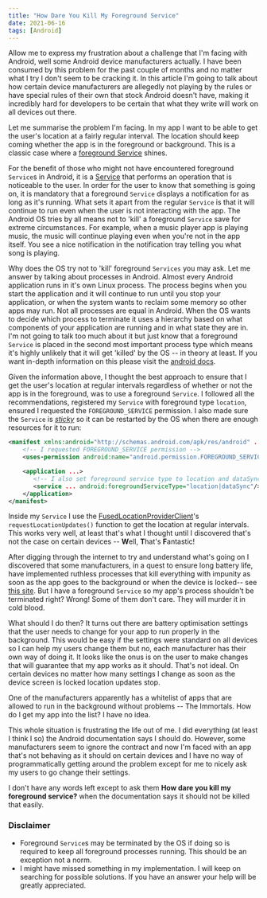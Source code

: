 ```yaml
---
title: "How Dare You Kill My Foreground Service"
date: 2021-06-16
tags: [Android]
---
```


Allow me to express my frustration about a challenge that I'm facing with Android, well some Android device manufacturers actually. I have been consumed by this problem for the past couple of months and no matter what I try I don't seem to be cracking it. In this article I'm going to talk about how certain device manufacturers are allegedly not playing by the rules or have special rules of their own that stock Android doesn't have, making it incredibly hard for developers to be certain that what they write will work on all devices out there.

Let me summarise the problem I'm facing. In my app I want to be able to get the user's location at a fairly regular interval. The location should keep coming whether the app is in the foreground or background. This is a classic case where a [foreground Service](https://developer.android.com/guide/components/foreground-services) shines.

For the benefit of those who might not have encountered foreground `Service`s in Android, it is a [Service](https://developer.android.com/guide/components/services) that performs an operation that is noticeable to the user. In order for the user to know that something is going on, it is mandatory that a foreground `Service` displays a notification for as long as it's running. What sets it apart from the regular `Service` is that it will continue to run even when the user is not interacting with the app. The Android OS tries by all means not to 'kill' a foreground `Service` save for extreme circumstances. For example, when a music player app is playing music, the music will continue playing even when you're not in the app itself. You see a nice notification in the notification tray telling you what song is playing.

Why does the OS try not to 'kill' foreground `Services` you may ask. Let me answer by talking about processes in Android. Almost every Android application runs in it's own Linux process. The process begins when you start the application and it will continue to run until you stop your application, or when the system wants to reclaim some memory so other apps may run. Not all processes are equal in Android. When the OS wants to decide which process to terminate it uses a hierarchy based on what components of your application are running and in what state they are in. I'm not going to talk too much about it but just know that a foreground `Service` is placed in the second most important process type which means it's highly unlikely that it will get 'killed' by the OS -- in theory at least. If you want in-depth information on this please visit the [android docs](https://developer.android.com/guide/components/activities/process-lifecycle).

Given the information above, I thought the best approach to ensure that I get the user's location at regular intervals regardless of whether or not the app is in the foreground, was to use a foreground `Service`. I followed all the recommendations, registered my `Service` with foreground type `location`, ensured I requested the `FOREGROUND_SERVICE` permission. I also made sure the `Service` is [_sticky_](https://developer.android.com/reference/android/app/Service#START_STICKY) so it can be restarted by the OS when there are enough resources for it to run:

```xml
<manifest xmlns:android="http://schemas.android.com/apk/res/android" ...>
    <!-- I requested FOREGROUND_SERVICE permission -->
    <uses-permission android:name="android.permission.FOREGROUND_SERVICE"/>

    <application ...>
       <!-- I also set foreground service type to location and dataSync-->
       <service ... android:foregroundServiceType="location|dataSync"/>
    </application>
</manifest>
```

Inside my `Service` I use the [FusedLocationProviderClient](https://developers.google.com/android/reference/com/google/android/gms/location/FusedLocationProviderClient)'s `requestLocationUpdates()` function to get the location at regular intervals. This works very well, at least that's what I thought until I discovered that's not the case on certain devices -- **W**ell, **T**hat's **F**antastic!

After digging through the internet to try and understand what's going on I discovered that some manufacturers, in a quest to ensure long battery life, have implemented ruthless processes that kill everything with impunity as soon as the app goes to the background or when the device is locked-- see [this site](https://dontkillmyapp.com/). But I have a foreground `Service` so my app's process shouldn't be terminated right? Wrong! Some of them don't care. They will murder it in cold blood.

What should I do then? It turns out there are battery optimisation settings that the user needs to change for your app to run properly in the background. This would be easy if the settings were standard on all devices so I can help my users change them but no, each manufacturer has their own way of doing it. It looks like the onus is on the user to make changes that will guarantee that my app works as it should. That's not ideal. On certain devices no matter how many settings I change as soon as the device screen is locked location updates stop.

One of the manufacturers apparently has a whitelist of apps that are allowed to run in the background without problems -- The Immortals. How do I get my app into the list? I have no idea.

This whole situation is frustrating the life out of me. I did everything (at least I think I so) the Android documentation says I should do. However, some manufacturers seem to ignore the contract and now I'm faced with an app that's not behaving as it should on certain devices and I have no way of programmatically getting around the problem except for me to nicely ask my users to go change their settings.

I don't have any words left except to ask them **How dare you kill my foreground service?** when the documentation says it should not be killed that easily.

### Disclaimer

- Foreground `Service`s may be terminated by the OS if doing so is required to keep all foreground processes running. This should be an exception not a norm.
- I might have missed something in my implementation. I will keep on searching for possible solutions. If you have an answer your help will be greatly appreciated.
